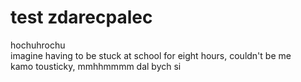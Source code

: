 # test zdarecpalec
hochuhrochu<br>
imagine having to be stuck at school for eight hours, couldn't be me<br>
kamo tousticky, mmhhmmmm dal bych si
